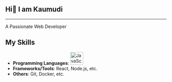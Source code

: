 ## Hi👋 I am Kaumudi
___

A Passionate Web Developer

## My Skills
- **Programming Languages**: <img src="https://cdn.jsdelivr.net/gh/devicons/devicon/icons/javascript/javascript-original.svg" width="40" height="40" alt="JavaScript" />
- **Frameworks/Tools**: React, Node.js, etc.
- **Others**: Git, Docker, etc.
<!--
**KaumudiSoman/KaumudiSoman** is a ✨ _special_ ✨ repository because its `README.md` (this file) appears on your GitHub profile.

Here are some ideas to get you started:

- 🔭 I’m currently working on ...
- 🌱 I’m currently learning ...
- 👯 I’m looking to collaborate on ...
- 🤔 I’m looking for help with ...
- 💬 Ask me about ...
- 📫 How to reach me: ...
- 😄 Pronouns: ...
- ⚡ Fun fact: ...
-->
